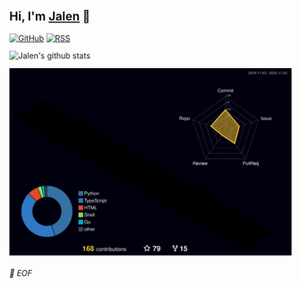 ## Hi, I'm [Jalen](https://jalenz.cn) :wave:

[![GitHub](https://img.shields.io/badge/dynamic/json?logo=github&label=GitHub&labelColor=495867&color=495867&query=%24.data.totalSubs&url=https%3A%2F%2Fapi.spencerwoo.com%2Fsubstats%2F%3Fsource%3Dgithub%26queryKey%3Djalenzz&style=flat-square)](https://github.com/jalenzz)
[![RSS](https://img.shields.io/badge/dynamic/json?logo=rss&logoColor=white&label=RSS&labelColor=95B8D1&color=95B8D1&query=%24.data.totalSubs&url=https%3A%2F%2Fapi.spencerwoo.com%2Fsubstats%2F%3Fsource%3Dfeedly%257Cinoreader%257CfeedsPub%26queryKey%3Dhttps%3A%2F%2Fjalenz.cn%2Fatom.xml&style=flat-square)](https://jalenz.cn/)

<!-- 
- :telescope: Coding
- :heart: :ping_pong: :volleyball: :swimming_man: :computer:
- :school: HDU

**Where to find me :beers:**

- ~:memo: [Jalen's Blog](https://jalenz.cn)~
- :email: `jalenchuh AT gmail.com`
 -->

![Jalen's github stats](https://github-readme-stats-eight-phi-34.vercel.app/api/?username=jalenzz&show_icons=true&theme=dracula)

![](https://raw.githubusercontent.com/jalenzz/jalenzz/master/profile-3d-contrib/profile-night-rainbow.svg)

###### 💾 EOF

